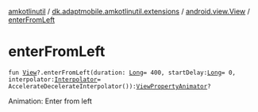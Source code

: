[amkotlinutil](../../index.md) / [dk.adaptmobile.amkotlinutil.extensions](../index.md) / [android.view.View](index.md) / [enterFromLeft](enter-from-left.md)

# enterFromLeft

`fun `[`View`](https://developer.android.com/reference/android/view/View.html)`?.enterFromLeft(duration: `[`Long`](https://kotlinlang.org/api/latest/jvm/stdlib/kotlin/-long/index.html)` = 400, startDelay: `[`Long`](https://kotlinlang.org/api/latest/jvm/stdlib/kotlin/-long/index.html)` = 0, interpolator: `[`Interpolator`](https://developer.android.com/reference/android/view/animation/Interpolator.html)` = AccelerateDecelerateInterpolator()): `[`ViewPropertyAnimator`](https://developer.android.com/reference/android/view/ViewPropertyAnimator.html)`?`

Animation: Enter from left


